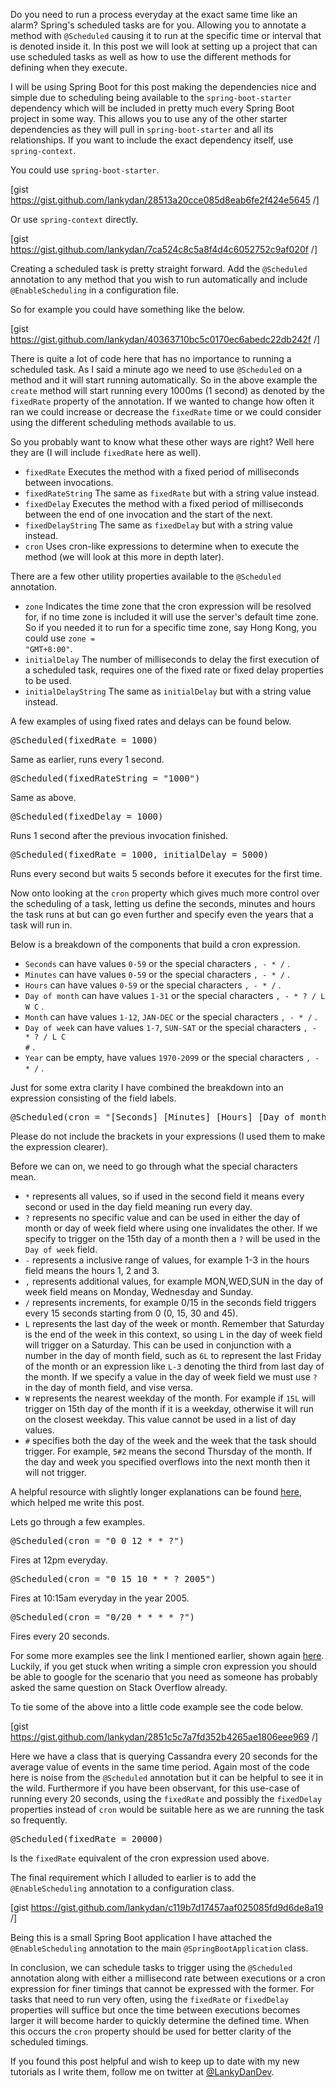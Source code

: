Do you need to run a process everyday at the exact same time like an alarm? Spring's scheduled tasks are for you. Allowing you to annotate a method with <code>@Scheduled</code> causing it to run at the specific time or interval that is denoted inside it. In this post we will look at setting up a project that can use scheduled tasks as well as how to use the different methods for defining when they execute.

I will be using Spring Boot for this post making the dependencies nice and simple due to scheduling being available to the <code>spring-boot-starter</code> dependency which will be included in pretty much every Spring Boot project in some way. This allows you to use any of the other starter dependencies as they will pull in <code>spring-boot-starter</code> and all its relationships. If you want to include the exact dependency itself, use <code>spring-context</code>.

You could use <code>spring-boot-starter</code>.

[gist https://gist.github.com/lankydan/28513a20cce085d8eab6fe2f424e5645 /]

Or use <code>spring-context</code> directly.

[gist https://gist.github.com/lankydan/7ca524c8c5a8f4d4c6052752c9af020f /]

Creating a scheduled task is pretty straight forward. Add the <code>@Scheduled</code> annotation to any method that you wish to run automatically and include <code>@EnableScheduling</code> in a configuration file. 

So for example you could have something like the below.

[gist https://gist.github.com/lankydan/40363710bc5c0170ec6abedc22db242f /]

There is quite a lot of code here that has no importance to running a scheduled task. As I said a minute ago we need to use <code>@Scheduled</code> on a method and it will start running automatically. So in the above example the <code>create</code> method will start running every 1000ms (1 second) as denoted by the <code>fixedRate</code> property of the annotation. If we wanted to change how often it ran we could increase or decrease the <code>fixedRate</code> time or we could consider using the different scheduling methods available to us.

So you probably want to know what these other ways are right? Well here they are (I will include <code>fixedRate</code> here as well).
- <code>fixedRate</code> Executes the method with a fixed period of milliseconds between invocations.
- <code>fixedRateString</code> The same as <code>fixedRate</code> but with a string value instead.
- <code>fixedDelay</code> Executes the method with a fixed period of milliseconds between the end of one invocation and the start of the next.
- <code>fixedDelayString</code> The same as <code>fixedDelay</code> but with a string value instead.
- <code>cron</code> Uses cron-like expressions to determine when to execute the method (we will look at this more in depth later).

There are a few other utility properties available to the <code>@Scheduled</code> annotation. 
- <code>zone</code> Indicates the time zone that the cron expression will be resolved for, if no time zone is included it will use the server's default time zone. So if you needed it to run for a specific time zone, say Hong Kong, you could use <code>zone = "GMT+8:00"</code>.
- <code>initialDelay</code> The number of milliseconds to delay the first execution of a scheduled task, requires one of the fixed rate or fixed delay properties to be used.
- <code>initialDelayString</code> The same as <code>initialDelay</code> but with a string value instead.

A few examples of using fixed rates and delays can be found below.
<pre>
@Scheduled(fixedRate = 1000)
</pre>
Same as earlier, runs every 1 second.
<pre>
@Scheduled(fixedRateString = "1000")
</pre>
Same as above.
<pre>
@Scheduled(fixedDelay = 1000)
</pre>
Runs 1 second after the previous invocation finished.
<pre>
@Scheduled(fixedRate = 1000, initialDelay = 5000)
</pre>
Runs every second but waits 5 seconds before it executes for the first time.

Now onto looking at the <code>cron</code> property which gives much more control over the scheduling of a task, letting us define the seconds, minutes and hours the task runs at but can go even further and specify even the years that a task will run in.

Below is a breakdown of the components that build a cron expression.
- <code>Seconds</code> can have values <code>0-59</code> or the special characters <code>, - * /</code> .
- <code>Minutes</code> can have values <code>0-59</code> or the special characters <code>, - * /</code> .
- <code>Hours</code> can have values <code>0-59</code> or the special characters <code>, - * /</code> .
- <code>Day of month</code> can have values <code>1-31</code> or the special characters <code>, - * ? / L W C</code> .
- <code>Month</code> can have values <code>1-12</code>, <code>JAN-DEC</code> or the special characters <code>, - * /</code> .
- <code>Day of week</code> can have values <code>1-7</code>, <code>SUN-SAT</code> or the special characters <code>, - * ? / L C #</code> .
- <code>Year</code> can be empty, have values <code>1970-2099</code> or the special characters <code>, - * /</code> .

Just for some extra clarity I have combined the breakdown into an expression consisting of the field labels.
<pre>
@Scheduled(cron = "[Seconds] [Minutes] [Hours] [Day of month] [Month] [Day of week] [Year]")
</pre>
Please do not include the brackets in your expressions (I used them to make the expression clearer).

Before we can on, we need to go through what the special characters mean.
- <code>*</code> represents all values, so if used in the second field it means every second or used in the day field meaning run every day.
- <code>?</code> represents no specific value and can be used in either the day of month or day of week field where using one invalidates the other. If we specify to trigger on the 15th day of a month then a <code>?</code> will be used in the <code>Day of week</code> field.
- <code>-</code> represents a inclusive range of values, for example 1-3 in the hours field means the hours 1, 2 and 3.
- <code>,</code> represents additional values, for example MON,WED,SUN in the day of week field means on Monday, Wednesday and Sunday.
- <code>/</code> represents increments, for example 0/15 in the seconds field triggers every 15 seconds starting from 0 (0, 15, 30 and 45).
- <code>L</code> represents the last day of the week or month. Remember that Saturday is the end of the week in this context, so using <code>L</code> in the day of week field will trigger on a Saturday. This can be used in conjunction with a number in the day of month field, such as <code>6L</code> to represent the last Friday of the month or an expression like <code>L-3</code> denoting the third from last day of the month. If we specify a value in the day of week field we must use <code>?</code> in the day of month field, and vise versa.
- <code>W</code> represents the nearest weekday of the month. For example if <code>15L</code> will trigger on 15th day of the month if it is a weekday, otherwise it will run on the closest weekday. This value cannot be used in a list of day values.
- <code>#</code> specifies both the day of the week and the week that the task should trigger. For example, <code>5#2</code> means the second Thursday of the month. If the day and week you specified overflows into the next month then it will not trigger. 

A helpful resource with slightly longer explanations can be found [here](http://www.quartz-scheduler.org/documentation/quartz-2.x/tutorials/crontrigger.html), which helped me write this post.

Lets go through a few examples.
<pre>
@Scheduled(cron = "0 0 12 * * ?")
</pre>
Fires at 12pm everyday.
<pre>
@Scheduled(cron = "0 15 10 * * ? 2005")
</pre>
Fires at 10:15am everyday in the year 2005.
<pre>
@Scheduled(cron = "0/20 * * * * ?")
</pre>
Fires every 20 seconds.

For some more examples see the link I mentioned earlier, shown again [here](http://www.quartz-scheduler.org/documentation/quartz-2.x/tutorials/crontrigger.html). Luckily, if you get stuck when writing a simple cron expression you should be able to google for the scenario that you need as someone has probably asked the same question on Stack Overflow already.

To tie some of the above into a little code example see the code below.

[gist https://gist.github.com/lankydan/2851c5c7a7fd352b4265ae1806eee969 /]

Here we have a class that is querying Cassandra every 20 seconds for the average value of events in the same time period. Again most of the code here is noise from the <code>@Scheduled</code> annotation but it can be helpful to see it in the wild. Furthermore if you have been observant, for this use-case of running every 20 seconds, using the <code>fixedRate</code> and possibly the <code>fixedDelay</code> properties instead of <code>cron</code> would be suitable here as we are running the task so frequently.
<pre>
@Scheduled(fixedRate = 20000)
</pre>
Is the <code>fixedRate</code> equivalent of the cron expression used above.

The final requirement which I alluded to earlier is to add the <code>@EnableScheduling</code> annotation to a configuration class.

[gist https://gist.github.com/lankydan/c119b7d17457aaf025085fd9d6de8a19 /]

Being this is a small Spring Boot application I have attached the <code>@EnableScheduling</code> annotation to the main <code>@SpringBootApplication</code> class.

In conclusion, we can schedule tasks to trigger using the <code>@Scheduled</code> annotation along with either a millisecond rate between executions or a cron expression for finer timings that cannot be expressed with the former. For tasks that need to run very often, using the <code>fixedRate</code> or <code>fixedDelay</code> properties will suffice but once the time between executions becomes larger it will become harder to quickly determine the defined time. When this occurs the <code>cron</code> property should be used for better clarity of the scheduled timings.

If you found this post helpful and wish to keep up to date with my new tutorials as I write them, follow me on twitter at [@LankyDanDev](https://twitter.com/LankyDanDev).